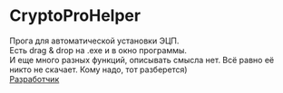 # CryptoProHelper
 Прога для автоматической установки ЭЦП.  
 Есть drag & drop на .exe и в окно программы.  
 И еще много разных функций, описывать смысла нет. Всё равно её никто не скачает. Кому надо, тот разберется)  
[Разработчик](https://vk.com/pa4h1337)
